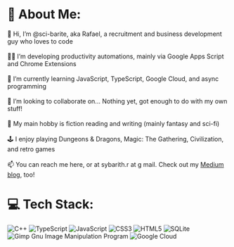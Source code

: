 # 💫 About Me:
👋 Hi, I’m @sci-barite, aka Rafael, a recruitment and business development guy who loves to code<br><br>👨‍💻 I’m developing productivity automations, mainly via Google Apps Script and Chrome Extensions<br><br>🌱 I’m currently learning JavaScript, TypeScript, Google Cloud, and async programming<br><br>💞️ I’m looking to collaborate on... Nothing yet, got enough to do with my own stuff!<br><br>📖 My main hobby is fiction reading and writing (mainly fantasy and sci-fi)<br><br>🕹️ I enjoy playing Dungeons & Dragons, Magic: The Gathering, Civilization, and retro games<br><br>📫 You can reach me here, or at sybarith.r at g mail. Check out my [Medium blog](https://medium.com/fusionworks/tech-recruiter-tries-coding-pt-2-google-apps-type-script-d0650e6701dc), too!

# 💻 Tech Stack:
![C++](https://img.shields.io/badge/c++-%2300599C.svg?style=for-the-badge&logo=c%2B%2B&logoColor=white) ![TypeScript](https://img.shields.io/badge/typescript-%23007ACC.svg?style=for-the-badge&logo=typescript&logoColor=white) ![JavaScript](https://img.shields.io/badge/javascript-%23323330.svg?style=for-the-badge&logo=javascript&logoColor=%23F7DF1E) ![CSS3](https://img.shields.io/badge/css3-%231572B6.svg?style=for-the-badge&logo=css3&logoColor=white) ![HTML5](https://img.shields.io/badge/html5-%23E34F26.svg?style=for-the-badge&logo=html5&logoColor=white) ![SQLite](https://img.shields.io/badge/sqlite-%2307405e.svg?style=for-the-badge&logo=sqlite&logoColor=white) ![Gimp Gnu Image Manipulation Program](https://img.shields.io/badge/Gimp-657D8B?style=for-the-badge&logo=gimp&logoColor=FFFFFF) ![Google Cloud](https://img.shields.io/badge/Google%20Cloud-%234285F4.svg?style=for-the-badge&logo=google-cloud&logoColor=white)

